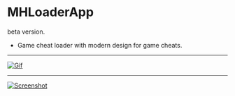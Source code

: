 # MHLoaderApp
beta version.
* Game cheat loader with modern design for game cheats.
------------

[![Gif](https://i.hizliresim.com/4XTEfl.gif)](https://i.hizliresim.com/4XTEfl.gif)

------------

[![Screenshot](https://i.0imgur.com/utd50LN.png "Screenshot")](https://i.0imgur.com/utd50LN.png "Screenshot")
